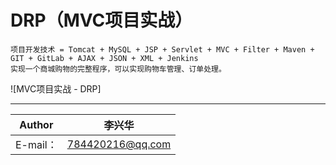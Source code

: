 DRP（MVC项目实战）
===========================
```
项目开发技术 = Tomcat + MySQL + JSP + Servlet + MVC + Filter + Maven + GIT + GitLab + AJAX + JSON + XML + Jenkins
实现一个商城购物的完整程序，可以实现购物车管理、订单处理。
```

![MVC项目实战 - DRP]

****
	
|Author|李兴华|
|---|---
|E-mail：|784420216@qq.com


